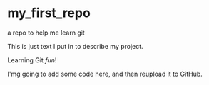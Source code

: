 # my_first_repo
a repo to help me learn git

This is just text I put in to describe my project.

Learning Git *fun*!

I'mg going to add some code here, and then reupload it to GitHub.
